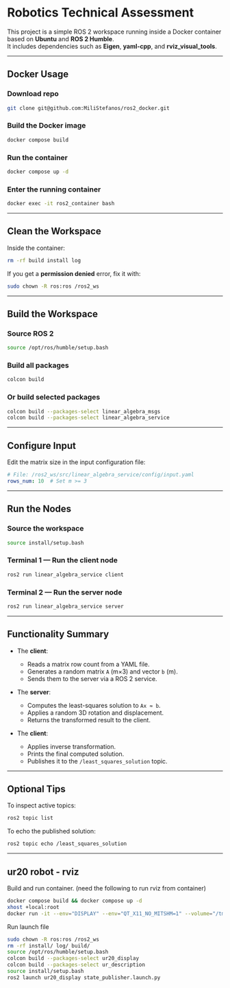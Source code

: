 # Robotics Technical Assessment

This project is a simple ROS 2 workspace running inside a Docker container based on **Ubuntu** and **ROS 2 Humble**.  
It includes dependencies such as **Eigen**, **yaml-cpp**, and **rviz_visual_tools**.

---

## Docker Usage

### Download repo
```bash
git clone git@github.com:MiliStefanos/ros2_docker.git
```

### Build the Docker image
```bash
docker compose build
```

### Run the container
```bash
docker compose up -d
```

### Enter the running container
```bash
docker exec -it ros2_container bash
```

---

## Clean the Workspace

Inside the container:
```bash
rm -rf build install log
```

If you get a **permission denied** error, fix it with:
```bash
sudo chown -R ros:ros /ros2_ws
```

---

## Build the Workspace

### Source ROS 2
```bash
source /opt/ros/humble/setup.bash
```

### Build all packages
```bash
colcon build
```

### Or build selected packages
```bash
colcon build --packages-select linear_algebra_msgs
colcon build --packages-select linear_algebra_service
```

---

## Configure Input

Edit the matrix size in the input configuration file:
```yaml
# File: /ros2_ws/src/linear_algebra_service/config/input.yaml
rows_num: 10  # Set m >= 3
```

---

## Run the Nodes

### Source the workspace
```bash
source install/setup.bash
```

### Terminal 1 — Run the client node
```bash
ros2 run linear_algebra_service client
```

### Terminal 2 — Run the server node
```bash
ros2 run linear_algebra_service server
```



---

## Functionality Summary

- The **client**:
  - Reads a matrix row count from a YAML file.
  - Generates a random matrix `A` (m×3) and vector `b` (m).
  - Sends them to the server via a ROS 2 service.

- The **server**:
  - Computes the least-squares solution to `Ax ≈ b`.
  - Applies a random 3D rotation and displacement.
  - Returns the transformed result to the client.

- The **client**:
  - Applies inverse transformation.
  - Prints the final computed solution.
  - Publishes it to the `/least_squares_solution` topic.

---

## Optional Tips

To inspect active topics:
  ```bash
  ros2 topic list
  ```

To echo the published solution:
  ```bash
  ros2 topic echo /least_squares_solution
  ```

---

## ur20 robot - rviz

Build and run container. (need the following to run rviz from container)
  ```bash
  docker compose build && docker compose up -d
  xhost +local:root
  docker run -it --env="DISPLAY" --env="QT_X11_NO_MITSHM=1" --volume="/tmp/.X11-unix:/tmp/.X11-unix:rw" ros2_docker-ros2_container
  ```

  Run launch file
  ```bash
  sudo chown -R ros:ros /ros2_ws
  rm -rf install/ log/ build/
  source /opt/ros/humble/setup.bash
  colcon build --packages-select ur20_display
  colcon build --packages-select ur_description
  source install/setup.bash
  ros2 launch ur20_display state_publisher.launch.py
  ```
